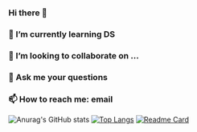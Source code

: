 ### Hi there 👋
### 🌱 I’m currently learning DS
### 👯 I’m looking to collaborate on ...
### 💬 Ask me your questions
### 📫 How to reach me: email
![Anurag's GitHub stats](https://github-readme-stats.vercel.app/api?username=RyzhkovIlya&theme=radical&show_icons=true)
[![Top Langs](https://github-readme-stats.vercel.app/api/top-langs/?username=anuraghazra&layout=compact)](https://github.com/anuraghazra/github-readme-stats)
[![Readme Card](https://www.google.com/search?sa=G&hl=en&tbs=simg:CAQS8AEJS122eOX1hrEa5AELELCMpwgaOgo4CAQSFLERthOZA6YNzDq6BZg3kR6yAq49Ghp4sIfUpfNURUQ9FL0_1Vpeq8_1IZq1McQ_1ynHSAFMAQMCxCOrv4IGgoKCAgBEgQDrhsnDAsQne3BCRqEAQoWCgNkb3TapYj2AwsKCS9tLzAyN2N0ZwoUCgNhcnTapYj2AwkKBy9tLzBqancKGAoFbmlnaHTapYj2AwsKCS9tLzAxZDc0egoZCgdydW5uaW5n2qWI9gMKCggvbS8wNmg3agofCgxpbGx1c3RyYXRpb27apYj2AwsKCS9tLzAxa3I4Zgw&sxsrf=AOaemvJL_o9LmxoSjLaM9Y4hmhcUp4_c9Q:1631982303080&q=data+science+background+images+hd&tbm=isch&ved=2ahUKEwjk8dDr94jzAhWItYsKHSisA3AQwg4oAHoECAEQMg)](https://github.com/RyzhkovIlya)
